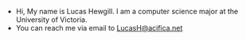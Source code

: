 - Hi, My name is Lucas Hewgill. I am a computer science major at the University of Victoria.
- You can reach me via email to LucasH@acifica.net
